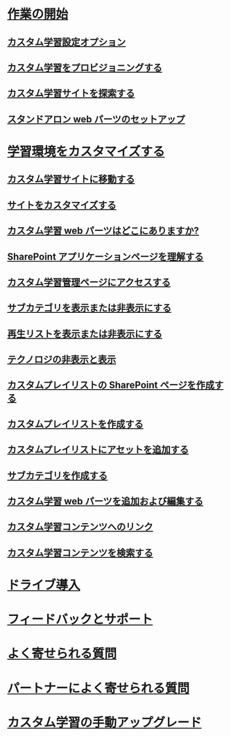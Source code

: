 # [作業の開始](index.md)
## [カスタム学習設定オプション](custom_setupoptions.md)
## [カスタム学習をプロビジョニングする](custom_provision.md)
## [カスタム学習サイトを探索する](custom_exploresite.md)
## [スタンドアロン web パーツのセットアップ](custom_manualsetup.md)
# [学習環境をカスタマイズする](custom_overview.md)
## [カスタム学習サイトに移動する](custom_goto.md)
## [サイトをカスタマイズする](custom_edithelp.md)
## [カスタム学習 web パーツはどこにありますか?](custom_whereiswebpart.md)
## [SharePoint アプリケーションページを理解する](custom_apppages.md)
## [カスタム学習管理ページにアクセスする](custom_accessadmin.md)
## [サブカテゴリを表示または非表示にする](custom_hideshowsub.md)
## [再生リストを表示または非表示にする](custom_hideshowplaylists.md)
## [テクノロジの非表示と表示](custom_hideshowtech.md)
## [カスタムプレイリストの SharePoint ページを作成する](custom_createnewpage.md)
## [カスタムプレイリストを作成する](custom_createnewplaylist.md)
## [カスタムプレイリストにアセットを追加する](custom_addassets.md)
## [サブカテゴリを作成する](custom_createnewcat.md)
## [カスタム学習 web パーツを追加および編集する](custom_addwebpart.md)
## [カスタム学習コンテンツへのリンク](custom_linking.md)
## [カスタム学習コンテンツを検索する](custom_search.md)
# [ドライブ導入](driveadoption.md)
# [フィードバックとサポート](feedback.md)
# [よく寄せられる質問](faq.md)
# [パートナーによく寄せられる質問](custom_partner.md)
# [カスタム学習の手動アップグレード](custom_upgrade.md)